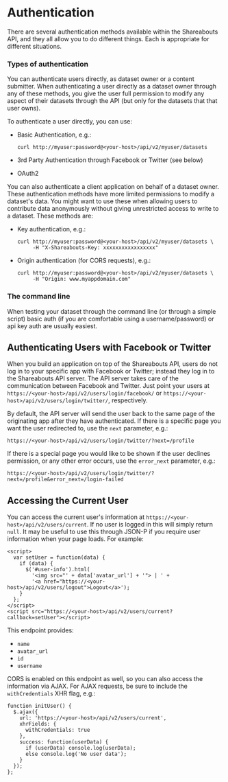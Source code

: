 Authentication
==============

There are several authentication methods available within the Shareabouts API, and they all allow you to do different things. Each is appropriate for different situations.


### Types of authentication

You can authenticate users directly, as dataset owner or a content submitter. When authenticating a user directly as a dataset owner through any of these methods, you give the user full permission to modify any aspect of their datasets through the API (but only for the datasets that that user owns).

To authenticate a user directly, you can use:

* Basic Authentication, e.g.:

      curl http://myuser:password@<your-host>/api/v2/myuser/datasets

* 3rd Party Authentication through Facebook or Twitter (see below)
* OAuth2

You can also authenticate a client application on behalf of a dataset owner. These authentication methods have more limited permissions to modify a dataset's data. You might want to use these when allowing users to contribute data anonymously without giving unrestricted access to write to a dataset. These methods are:

* Key authentication, e.g.:

      curl http://myuser:password@<your-host>/api/v2/myuser/datasets \
           -H "X-Shareabouts-Key: xxxxxxxxxxxxxxxxx"

* Origin authentication (for CORS requests), e.g.:

      curl http://myuser:password@<your-host>/api/v2/myuser/datasets \
           -H "Origin: www.myappdomain.com"


### The command line

When testing your dataset through the command line (or through a simple script) basic auth (if you are comfortable using a username/password) or api key auth are usually easiest.


Authenticating Users with Facebook or Twitter
---------------------------------------------

When you build an application on top of the Shareabouts API, users do not log in to your specific app with Facebook or Twitter; instead they log in to the Shareabouts API server. The API server takes care of the communication between Facebook and Twitter. Just point your users at `https://<your-host>/api/v2/users/login/facebook/` or `https://<your-host>/api/v2/users/login/twitter/`, respectively.

By default, the API server will send the user back to the same page of the originating app after they have authenticated. If there is a specific page you want the user redirected to, use the `next` parameter, e.g.:

    https://<your-host>/api/v2/users/login/twitter/?next=/profile

If there is a special page you would like to be shown if the user declines permission, or any other error occurs, use the `error_next` parameter, e.g.:

    https://<your-host>/api/v2/users/login/twitter/?next=/profile&error_next=/login-failed


Accessing the Current User
--------------------------

You can access the current user's information at `https://<your-host>/api/v2/users/current`. If no user is logged in this will simply return `null`. It may be useful to use this through JSON-P if you require user information when your page loads. For example:

    <script>
      var setUser = function(data) {
        if (data) {
          $('#user-info').html(
          	'<img src="' + data['avatar_url'] + '"> | ' +
          	'<a href="https://<your-host>/api/v2/users/logout">Logout</a>');
        }
      };
    </script>
    <script src="https://<your-host>/api/v2/users/current?callback=setUser"></script>

This endpoint provides:

  * `name`
  * `avatar_url`
  * `id`
  * `username`

CORS is enabled on this endpoint as well, so you can also access the information via AJAX. For AJAX requests, be sure to include the `withCredentials` XHR flag, e.g.:

    function initUser() {
      $.ajax({
        url: 'https://<your-host>/api/v2/users/current',
        xhrFields: {
          withCredentials: true
        },
        success: function(userData) {
          if (userData) console.log(userData);
          else console.log('No user data');
        }
      });
    };
